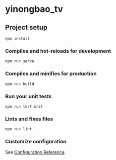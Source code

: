 # yinongbao_tv

## Project setup

```
npm install
```

<!-- &:hover
        outline 3px solid #FF6600
        box-shadow 0px 1px 26px #f60 -->

### Compiles and hot-reloads for development

```
npm run serve
```

### Compiles and minifies for production

```
npm run build
```

### Run your unit tests

```
npm run test:unit
```

### Lints and fixes files

```
npm run lint
```

### Customize configuration

See [Configuration Reference](https://cli.vuejs.org/config/).
